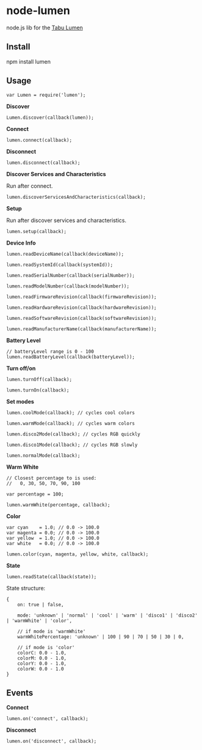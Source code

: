 node-lumen
==========

node.js lib for the [Tabu Lumen](http://tabuproducts.com/shop/lumen-bulb/)

Install
-------

npm install lumen

Usage
-----

    var Lumen = require('lumen');

__Discover__

    Lumen.discover(callback(lumen));

__Connect__

    lumen.connect(callback);

__Disconnect__

    lumen.disconnect(callback);

__Discover Services and Characteristics__

Run after connect.

    lumen.discoverServicesAndCharacteristics(callback);

__Setup__

Run after discover services and characteristics.

    lumen.setup(callback);

__Device Info__

    lumen.readDeviceName(callback(deviceName));

    lumen.readSystemId(callback(systemId));

    lumen.readSerialNumber(callback(serialNumber));

    lumen.readModelNumber(callback(modelNumber));

    lumen.readFirmwareRevision(callback(firmwareRevision));
    
    lumen.readHardwareRevision(callback(hardwareRevision));

    lumen.readSoftwareRevision(callback(softwareRevision));

    lumen.readManufacturerName(callback(manufacturerName));

__Battery Level__

    // batteryLevel range is 0 - 100
    lumen.readBatteryLevel(callback(batteryLevel));

__Turn off/on__

    lumen.turnOff(callback);

    lumen.turnOn(callback);

__Set modes__

    lumen.coolMode(callback); // cycles cool colors

    lumen.warmMode(callback); // cycles warm colors

    lumen.disco2Mode(callback); // cycles RGB quickly

    lumen.disco1Mode(callback); // cycles RGB slowly

    lumen.normalMode(callback);

__Warm White__
    
    // Closest percentage to is used:
    //   0, 30, 50, 70, 90, 100

    var percentage = 100;

    lumen.warmWhite(percentage, callback);

__Color__

    var cyan    = 1.0; // 0.0 -> 100.0
    var magenta = 0.0; // 0.0 -> 100.0
    var yellow  = 1.0; // 0.0 -> 100.0
    var white   = 0.0; // 0.0 -> 100.0

    lumen.color(cyan, magenta, yellow, white, callback);

__State__

    lumen.readState(callback(state));

State structure:
    
    {
        on: true | false,

        mode: 'unknown' | 'normal' | 'cool' | 'warm' | 'disco1' | 'disco2' | 'warmWhite' | 'color',

        // if mode is 'warmWhite'
        warmWhitePercentage: 'unknown' | 100 | 90 | 70 | 50 | 30 | 0,

        // if mode is 'color'
        colorC: 0.0 - 1.0,
        colorM: 0.0 - 1.0,
        colorY: 0.0 - 1.0,
        colorW: 0.0 - 1.0
    }


Events 
------

__Connect__

    lumen.on('connect', callback);

__Disconnect__

    lumen.on('disconnect', callback);
